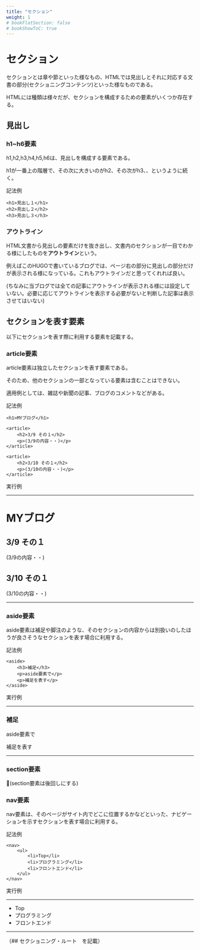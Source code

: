 ```yaml
---
title: "セクション"
weight: 1
# bookFlatSection: false
# bookShowToC: true
---
```


# セクション

セクションとは章や節といった様なもの、HTMLでは見出しとそれに対応する文書の部分(セクショニングコンテンツ)といった様なものである。

HTMLには種類は様々だが、セクションを構成するための要素がいくつか存在する。


## 見出し

### h1~h6要素

h1,h2,h3,h4,h5,h6は、見出しを構成する要素である。

h1が一番上の階層で、その次に大きいのがh2、その次がh3、、というように続く。

記法例

```
<h1>見出し１</h1>
<h2>見出し２</h2>
<h3>見出し３</h3>
```

### アウトライン

HTML文書から見出しの要素だけを抜き出し、文書内のセクションが一目でわかる様にしたものを**アウトライン**という。

例えばこのHUGOで書いているブログでは、ページ右の部分に見出しの部分だけが表示される様になっている。これもアウトラインだと思ってくれれば良い。

(ちなみに当ブログでは全ての記事にアウトラインが表示される様には設定していない。必要に応じてアウトラインを表示する必要がないと判断した記事は表示させてはいない)


## セクションを表す要素

以下にセクションを表す際に利用する要素を記載する。

### article要素

article要素は独立したセクションを表す要素である。

そのため、他のセクションの一部となっている要素は含むことはできない。

適用例としては、雑誌や新聞の記事、ブログのコメントなどがある。

記法例

```
<h1>MYブログ</h1>

<article>
    <h2>3/9 その１</h2>
    <p>(3/9の内容・・)</p>
</article>

<article>
    <h2>3/10 その１</h2>
    <p>(3/10の内容・・)</p>
</article>

```

実行例

<hr>
<h1>MYブログ</h1>

<article>
    <h2>3/9 その１</h2>
    <p>(3/9の内容・・)</p>
</article>

<article>
    <h2>3/10 その１</h2>
    <p>(3/10の内容・・)</p>
</article>
<hr>


### aside要素

aside要素は補足や脚注のような、そのセクションの内容からは別扱いのしたほうが良さそうなセクションを表す場合に利用する。

記法例

```
<aside>
    <h3>補足</h3>
    <p>aside要素で</p>
    <p>補足を表す</p>
</aside>
```

実行例
<hr>
<aside>
    <h3>補足</h3>
    <p>aside要素で</p>
    <p>補足を表す</p>
</aside>
<hr>

### section要素

(section要素は後回しにする)


### nav要素

nav要素は、そのページがサイト内でどこに位置するかなどといった、ナビゲーションを示すセクションを表す場合に利用する。

記法例

```
<nav>
    <ul>
        <li>Top</li>
        <li>プログラミング</li>
        <li>フロントエンド</li>
    </ul>
</nav>
```

実行例

<hr>
<nav>
    <ul>
        <li>Top</li>
        <li>プログラミング</li>
        <li>フロントエンド</li>
    </ul>
</nav>
<hr>

（## セクショニング・ルート　を記載）
